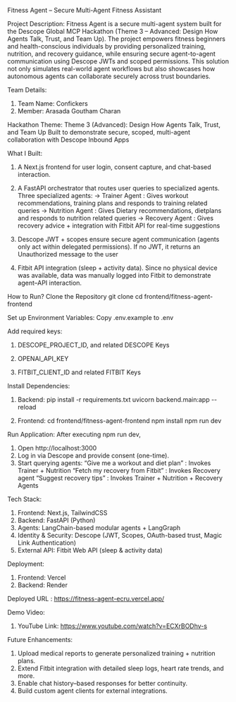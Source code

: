 Fitness Agent – Secure Multi-Agent Fitness Assistant

Project Description:
Fitness Agent is a secure multi-agent system built for the Descope Global MCP Hackathon (Theme 3 – Advanced: Design How Agents Talk, Trust, and Team Up).
The project empowers fitness beginners and health-conscious individuals by providing personalized training, nutrition, and recovery guidance, while ensuring secure agent-to-agent communication using Descope JWTs and scoped permissions.
This solution not only simulates real-world agent workflows but also showcases how autonomous agents can collaborate securely across trust boundaries.

Team Details: 
1. Team Name: Confickers
2. Member: Arasada Goutham Charan

Hackathon Theme:
Theme 3 (Advanced): Design How Agents Talk, Trust, and Team Up
Built to demonstrate secure, scoped, multi-agent collaboration with Descope Inbound Apps

What I Built:
1. A Next.js frontend for user login, consent capture, and chat-based interaction.
2. A FastAPI orchestrator that routes user queries to specialized agents.
Three specialized agents:
-> Trainer Agent : Gives workout recommendations, training plans and responds to training related queries
-> Nutrition Agent : Gives Dietary recommendations, dietplans and responds to nutrition related queries
-> Recovery Agent : Gives recovery advice + integration with Fitbit API for real-time suggestions

3. Descope JWT + scopes ensure secure agent communication (agents only act within delegated permissions). If no JWT, it returns an Unauthorized message to the user
4. Fitbit API integration (sleep + activity data). Since no physical device was available, data was manually logged into Fitbit to demonstrate agent–API interaction.

How to Run?
Clone the Repository
git clone <repo-link>
cd frontend/fitness-agent-frontend

Set up Environment Variables: Copy .env.example to .env

Add required keys:
1. DESCOPE_PROJECT_ID, and related DESCOPE Keys

2. OPENAI_API_KEY

3. FITBIT_CLIENT_ID and related FITBIT Keys

Install Dependencies:
1. Backend:
pip install -r requirements.txt
uvicorn backend.main:app --reload

2. Frontend:
cd frontend/fitness-agent-frontend
npm install
npm run dev

Run Application:
After executing npm run dev,
1. Open http://localhost:3000
2. Log in via Descope and provide consent (one-time).
3. Start querying agents:
“Give me a workout and diet plan” : Invokes Trainer + Nutrition
“Fetch my recovery from Fitbit” : Invokes Recovery agent
“Suggest recovery tips” : Invokes Trainer + Nutrition + Recovery Agents

Tech Stack:
1. Frontend: Next.js, TailwindCSS
2. Backend: FastAPI (Python)
3. Agents: LangChain-based modular agents + LangGraph
4. Identity & Security: Descope (JWT, Scopes, OAuth-based trust, Magic Link Authentication)
5. External API: Fitbit Web API (sleep & activity data)

Deployment: 
1. Frontend: Vercel
2. Backend: Render

Deployed URL : https://fitness-agent-ecru.vercel.app/

Demo Video:
1. YouTube Link: https://www.youtube.com/watch?v=ECXrBODhv-s

Future Enhancements:
1. Upload medical reports to generate personalized training + nutrition plans.
2. Extend Fitbit integration with detailed sleep logs, heart rate trends, and more.
3. Enable chat history–based responses for better continuity.
4. Build custom agent clients for external integrations.

